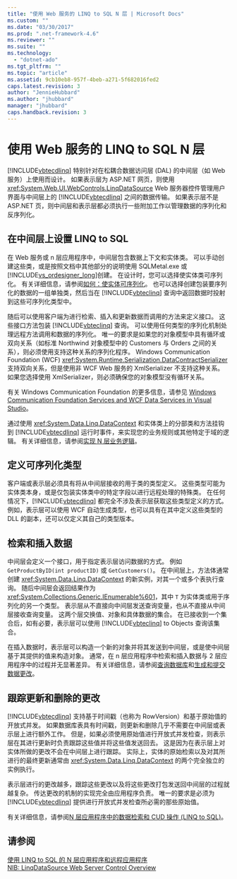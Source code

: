 ```yaml
---
title: "使用 Web 服务的 LINQ to SQL N 层 | Microsoft Docs"
ms.custom: ""
ms.date: "03/30/2017"
ms.prod: ".net-framework-4.6"
ms.reviewer: ""
ms.suite: ""
ms.technology: 
  - "dotnet-ado"
ms.tgt_pltfrm: ""
ms.topic: "article"
ms.assetid: 9cb10eb8-957f-4beb-a271-5f682016fed2
caps.latest.revision: 3
author: "JennieHubbard"
ms.author: "jhubbard"
manager: "jhubbard"
caps.handback.revision: 3
---
```

# 使用 Web 服务的 LINQ to SQL N 层
[!INCLUDE[vbtecdlinq](../../../../../../includes/vbtecdlinq-md.md)] 特别针对在松耦合数据访问层 \(DAL\) 的中间层（如 Web 服务）上使用而设计。  如果表示层为 ASP.NET 网页，则使用 <xref:System.Web.UI.WebControls.LinqDataSource> Web 服务器控件管理用户界面与中间层上的 [!INCLUDE[vbtecdlinq](../../../../../../includes/vbtecdlinq-md.md)] 之间的数据传输。  如果表示层不是 ASP.NET 页，则中间层和表示层都必须执行一些附加工作以管理数据的序列化和反序列化。  
  
## 在中间层上设置 LINQ to SQL  
 在 Web 服务或 n 层应用程序中，中间层包含数据上下文和实体类。  可以手动创建这些类，或是按照文档中其他部分的说明使用 SQLMetal.exe 或[!INCLUDE[vs_ordesigner_long](../../../../../../includes/vs-ordesigner-long-md.md)]创建。  在设计时，您可以选择使实体类可序列化。  有关详细信息，请参阅[如何：使实体可序列化](../../../../../../docs/framework/data/adonet/sql/linq/how-to-make-entities-serializable.md)。  也可以选择创建包装要序列化的数据的一组单独类，然后当在 [!INCLUDE[vbteclinq](../../../../../../includes/vbteclinq-md.md)] 查询中返回数据时投射到这些可序列化类型中。  
  
 随后可以使用客户端为进行检索、插入和更新数据而调用的方法来定义接口。  这些接口方法包装 [!INCLUDE[vbteclinq](../../../../../../includes/vbteclinq-md.md)] 查询。  可以使用任何类型的序列化机制处理远程方法调用和数据的序列化。  唯一的要求是如果您的对象模型中具有循环或双向关系（如标准 Northwind 对象模型中的 Customers 与 Orders 之间的关系），则必须使用支持这种关系的序列化程序。  Windows Communication Foundation \(WCF\) <xref:System.Runtime.Serialization.DataContractSerializer> 支持双向关系，但是使用非 WCF Web 服务的 XmlSerializer 不支持这种关系。如果您选择使用 XmlSerializer，则必须确保您的对象模型没有循环关系。  
  
 有关 Windows Communication Foundation 的更多信息，请参见 [Windows Communication Foundation Services and WCF Data Services in Visual Studio](../Topic/Windows%20Communication%20Foundation%20Services%20and%20WCF%20Data%20Services%20in%20Visual%20Studio.md)。  
  
 通过使用 <xref:System.Data.Linq.DataContext> 和实体类上的分部类和方法挂钩到 [!INCLUDE[vbtecdlinq](../../../../../../includes/vbtecdlinq-md.md)] 运行时事件，来实现您的业务规则或其他特定于域的逻辑。  有关详细信息，请参阅[实现 N 层业务逻辑](../../../../../../docs/framework/data/adonet/sql/linq/implementing-business-logic-linq-to-sql.md)。  
  
## 定义可序列化类型  
 客户端或表示层必须具有将从中间层接收的用于类的类型定义。  这些类型可能为实体类本身，或是仅包装实体类中的特定字段以进行远程处理的特殊类。  在任何情况下，[!INCLUDE[vbtecdlinq](../../../../../../includes/vbtecdlinq-md.md)] 都完全不涉及表示层获取这些类型定义的方式。  例如，表示层可以使用 WCF 自动生成类型，也可以具有在其中定义这些类型的 DLL 的副本，还可以仅定义其自己的类型版本。  
  
## 检索和插入数据  
 中间层会定义一个接口，用于指定表示层访问数据的方式。  例如 `GetProductByID(int productID)` 或 `GetCustomers()`。  在中间层上，方法体通常创建 <xref:System.Data.Linq.DataContext> 的新实例，对其一个或多个表执行查询。  随后中间层会返回结果作为 <xref:System.Collections.Generic.IEnumerable%601>，其中 `T` 为实体类或用于序列化的另一个类型。  表示层从不直接向中间层发送查询变量，也从不直接从中间层接收查询变量。  这两个层交换值、对象和具体数据的集合。  在已接收到一个集合后，如有必要，表示层可以使用 [!INCLUDE[vbteclinq](../../../../../../includes/vbteclinq-md.md)] to Objects 查询该集合。  
  
 在插入数据时，表示层可以构造一个新的对象并将其发送到中间层，或是使中间层基于其提供的值来构造对象。  通常，在 n 层应用程序中检索和插入数据与 2 层应用程序中的过程并无显著差异。  有关详细信息，请参阅[查询数据库](../../../../../../docs/framework/data/adonet/sql/linq/querying-the-database.md)和[生成和提交数据更改](../../../../../../docs/framework/data/adonet/sql/linq/making-and-submitting-data-changes.md)。  
  
## 跟踪更新和删除的更改  
 [!INCLUDE[vbtecdlinq](../../../../../../includes/vbtecdlinq-md.md)] 支持基于时间戳（也称为 RowVersion）和基于原始值的开放式并发。  如果数据库表具有时间戳，则更新和删除几乎不需要在中间层或表示层上进行额外工作。  但是，如果必须使用原始值进行开放式并发检查，则表示层在其进行更新时负责跟踪这些值并将这些值发送回去。  这是因为在表示层上对实体所做的更改不会在中间层上进行跟踪。  实际上，实体的原始检索以及对其所进行的最终更新通常由 <xref:System.Data.Linq.DataContext> 的两个完全独立的实例执行。  
  
 表示层进行的更改越多，跟踪这些更改以及将这些更改打包发送回中间层的过程就越复杂。  传达更改的机制的实现完全由应用程序负责。  唯一的要求是必须为 [!INCLUDE[vbtecdlinq](../../../../../../includes/vbtecdlinq-md.md)] 提供进行开放式并发检查所必需的那些原始值。  
  
 有关详细信息，请参阅[N 层应用程序中的数据检索和 CUD 操作 \(LINQ to SQL\)](../../../../../../docs/framework/data/adonet/sql/linq/data-retrieval-and-cud-operations-in-n-tier-applications.md)。  
  
## 请参阅  
 [使用 LINQ to SQL 的 N 层应用程序和远程应用程序](../../../../../../docs/framework/data/adonet/sql/linq/n-tier-and-remote-applications-with-linq-to-sql.md)   
 [NIB: LinqDataSource Web Server Control Overview](http://msdn.microsoft.com/zh-cn/104cfc3f-7385-47d3-8a51-830dfa791136)
